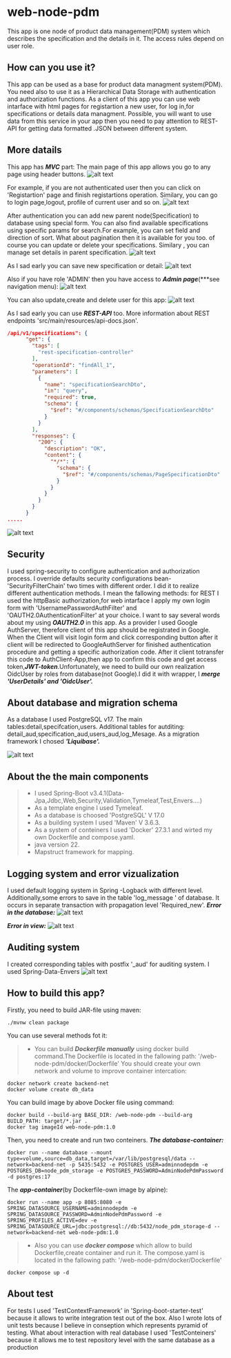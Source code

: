 # web-node-pdm
This app is one node of product data management(PDM) system which describes the specification and the details in it. The access rules depend on user role.

## How can you use it?
This app can be used as a base for product data managment system(PDM). You need also to use it as a Hierarchical Data Storage with authentication and authorization functions.
As a client of this app you can use web intarface with html pages for registartion a new user, for log in,for specifications or details data managment.
Possible, you will want to use data from this service in your app then you need to pay attention to REST-API for getting data formatted .JSON between different system.
 
## More datails 
This app has ***MVC*** part:
The main page of this app allows you go to any page using header buttons.
![alt text](https://github.com/AlexLakers/ParserJsonCsvToXml/blob/master/WinFormsCsvJsonXml/App_Data/pictures/5.png?raw=true)

For example, if you are not authenticated user then you can click on 'Registartion' page and finish registartions operation.
Similary, you can go to login page,logout, profile of current user and so on.
![alt text](https://github.com/AlexLakers/ParserJsonCsvToXml/blob/master/WinFormsCsvJsonXml/App_Data/pictures/1.png?raw=true)

After authentication you can add new parent node(Specification) to database using special form.
You can also find available specifications using specific params for search.For example, you can 
set field and direction of sort. What about pagination then it is available for you too.
of course you can update or delete your specifications. Similary , you can manage set details in parent specification.
![alt text](https://github.com/AlexLakers/ParserJsonCsvToXml/blob/master/WinFormsCsvJsonXml/App_Data/pictures/6.png?raw=true)

As I sad early you can save new specification or detail:
![alt text](https://github.com/AlexLakers/ParserJsonCsvToXml/blob/master/WinFormsCsvJsonXml/App_Data/pictures/11.png?raw=true)

Also if you have role 'ADMIN' then you have access to ***Admin page***(***see navigation menu):
![alt text](https://github.com/AlexLakers/ParserJsonCsvToXml/blob/master/WinFormsCsvJsonXml/App_Data/pictures/10.png?raw=true)


You can also update,create and delete user for this app:
![alt text](https://github.com/AlexLakers/ParserJsonCsvToXml/blob/master/WinFormsCsvJsonXml/App_Data/pictures/9.png?raw=true)

As I sad early you can use ***REST-API*** too. More information about REST endpoints 'src/main/resources/api-docs.json'.

```json
/api/v1/specifications": {
      "get": {
        "tags": [
          "rest-specification-controller"
        ],
        "operationId": "findAll_1",
        "parameters": [
          {
            "name": "specificationSearchDto",
            "in": "query",
            "required": true,
            "schema": {
              "$ref": "#/components/schemas/SpecificationSearchDto"
            }
          }
        ],
        "responses": {
          "200": {
            "description": "OK",
            "content": {
              "*/*": {
                "schema": {
                  "$ref": "#/components/schemas/PageSpecificationDto"
                }
              }
            }
          }
        }
      }
.....
```

![alt text](https://github.com/AlexLakers/ParserJsonCsvToXml/blob/master/WinFormsCsvJsonXml/App_Data/pictures/32.png?raw=true)



## Security
I used spring-security to configure authentication and authorization process.
I override defaults security configurations bean-'SecurityFilterChain' two times with different order.
I did it to realize different authentication methods. I mean the fallowing methods:
for REST I used the httpBasic authorization,for web intarface I apply my own login form with 'UsernamePasswordAuthFilter' and 'OAUTH2.0AuthenticationFilter' at your choice.
I want to say several words about my using ***OAUTH2.0*** in this app. As a provider I used Google AuthServer, therefore client of this app
should be registrated in Google. When the Client will visit login form and click corresponding button  after it client will be redirected to GoogleAuthServer
for finished authentication procedure and getting a specific authorization code. After it client totransfer this code to AuthClient-App,then app to confirm this code
and get access token,***JWT-token***.Unfortunately, we need to build our own realization OidcUser by roles from database(not Google).I did it with wrapper, I ***merge 'UserDetails' and 'OidcUser'.***

## About database and migration schema
As a database I used PostgreSQL v17.
The main tables:detail,specifcation,users.
Additional tables for autditing: detail_aud,specification_aud,users_aud,log_Mesage.
As a migration framework I chosed ***'Liquibase'.***

![alt text](https://github.com/AlexLakers/ParserJsonCsvToXml/blob/master/WinFormsCsvJsonXml/App_Data/pictures/4.png?raw=true)

## About the the main components 
  > - I used Spring-Boot v3.4.1(Data-Jpa,Jdbc,Web,Security,Validation,Tymeleaf,Test,Envers....)
  > - As a template engine I used Tymeleaf.
  > - As a database is choosed 'PostgreSQL' V 17.0
  > - As a building system I used 'Maven' V 3.6.3.
  > - As a system of conteiners I used 'Docker' 27.3.1 and wirted my own Dockerfile and compose.yaml.
  > - java version 22.
  > - Mapstruct framework for mapping.
  
## Logging system and error vizualization
I used default logging system in Spring -Logback with different level.
Additionally,some errors to save in the table 'log_message ' of database.
It occurs in separate transaction with propagation level 'Required_new'.
***Error in the database:***
![alt text](https://github.com/AlexLakers/ParserJsonCsvToXml/blob/master/WinFormsCsvJsonXml/App_Data/pictures/13.png?raw=true)

***Error in view:***
![alt text](https://github.com/AlexLakers/ParserJsonCsvToXml/blob/master/WinFormsCsvJsonXml/App_Data/pictures/12.png?raw=true)

## Auditing system
I created corresponding tables with postfix '_aud' for auditing system.
I used Spring-Data-Envers
![alt text](https://github.com/AlexLakers/ParserJsonCsvToXml/blob/master/WinFormsCsvJsonXml/App_Data/pictures/14.png?raw=true)

## How to build this app?
Firstly, you need to build JAR-file using maven:
```
./mvnw clean package
```
You can use several methods fot it:
> - You can build ***Dockerfile manually*** using docker build command.The Dockerfile is located in the fallowing path: '/web-node-pdm/docker/Dockerfile'
You should create your own network and volume to improve container intercation:
```
docker network create backend-net
docker volume create db_data
```
You can build image by above Docker file using command:
```
docker build --build-arg BASE_DIR: /web-node-pdm --build-arg BUILD_PATH: target/*.jar .
docker tag imageId web-node-pdm:1.0
```
Then, you need to create and run two conteiners. ***The database-container:***
```
docker run --name database --mount type=volume,source=db_data,target=/var/lib/postgresql/data --network=backend-net -p 5435:5432 -e POSTGRES_USER=adminnodepdm -e POSTGRES_DB=node_pdm_storage -e POSTGRES_PASSWORD=AdminNodePdmPassword -d postgres:17
```
The ***app-container***(by Dockerfile-own image by alpine):
```
docker run --name app -p 8085:8080 -e SPRING_DATASOURCE_USERNAME=adminnodepdm -e  SPRING_DATASOURCE_PASSWORD=AdminNodePdmPassword -e SPRING_PROFILES_ACTIVE=dev -e SPRING_DATASOURCE_URL=jdbc:postgresql://db:5432/node_pdm_storage-d --network=backend-net web-node-pdm:1.0
```
> - Also you can use ***docker compose*** which allow to build Dockerfile,create container and run it. The compose.yaml is located in the fallowing path: '/web-node-pdm/docker/Dockerfile'
```
docker compose up -d
```

## About test
For tests I used 'TestContextFramework' in 'Spring-boot-starter-test' because it allows to write integration test out of the box.
Also I wrote lots of unit tests because I believe in conseption which represents pyramid of testing.
What about interaction with real database I used 'TestConteiners' because it allows me to test repository level with the same database as a production
